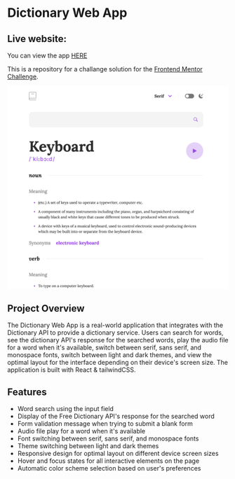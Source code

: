 # Dictionary Web App

## Live website:

You can view the app [HERE](https://dictionary-app-roan.vercel.app/)

This is a repository for a challange solution for the [Frontend Mentor Challenge](https://www.frontendmentor.io/challenges/dictionary-web-app-h5wwnyuKFL).

![Screenshot of the app](./public/app-screenshot.png)

## Project Overview

The Dictionary Web App is a real-world application that integrates with the Dictionary API to provide a dictionary service. Users can search for words, see the dictionary API's response for the searched words, play the audio file for a word when it's available, switch between serif, sans serif, and monospace fonts, switch between light and dark themes, and view the optimal layout for the interface depending on their device's screen size. The application is built with React & tailwindCSS.

## Features

- Word search using the input field
- Display of the Free Dictionary API's response for the searched word
- Form validation message when trying to submit a blank form
- Audio file play for a word when it's available
- Font switching between serif, sans serif, and monospace fonts
- Theme switching between light and dark themes
- Responsive design for optimal layout on different device screen sizes
- Hover and focus states for all interactive elements on the page
- Automatic color scheme selection based on user's preferences
